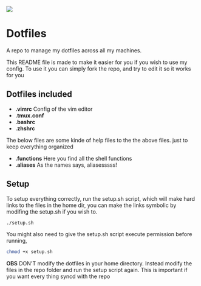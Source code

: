 ![](https://i.imgur.com/AKIRizD.png)

# Dotfiles
A repo to manage my dotfiles across all my machines. 

This README file is made to make it easier for you if you wish to use my config.
To use it you can simply fork the repo, and try to edit it so it works for you

## Dotfiles included
* **.vimrc**  Config of the vim editor
* **.tmux.conf**
* **.bashrc** 
* **.zhshrc**

The below files are some kinde of help files to the the above files. just to keep everything organized
* **.functions** Here you find all the shell functions
* **.aliases** As the names says, aliasesssss!


## Setup
To setup everything correctly, run the setup.sh script, which will make hard links to the files in the home dir, you can make the links symbolic by modifing the setup.sh if you wish to.
```bash
./setup.sh
```
You might also need to give the setup.sh script execute permission before running,
```bash
chmod +x setup.sh
```

**OBS** DON'T  modify the dotfiles in your home directory. Instead modify the files in the repo folder and run the setup script again. 
This is important if you want every thing syncd with the repo

